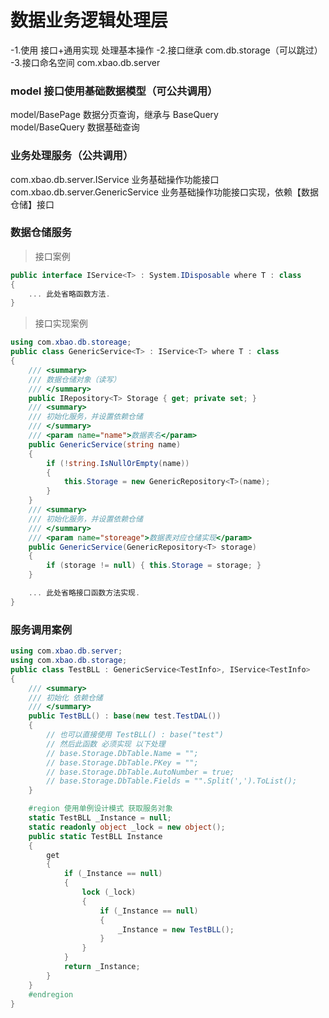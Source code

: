 # 数据业务逻辑处理层

-1.使用 接口+通用实现 处理基本操作
-2.接口继承 com.db.storage（可以跳过）
-3.接口命名空间 com.xbao.db.server

### model 接口使用基础数据模型（可公共调用）

model/BasePage 数据分页查询，继承与 BaseQuery     
model/BaseQuery 数据基础查询  

### 业务处理服务（公共调用）

com.xbao.db.server.IService 业务基础操作功能接口 
com.xbao.db.server.GenericService 业务基础操作功能接口实现，依赖【数据仓储】接口    

### 数据仓储服务
> 接口案例
```C#
public interface IService<T> : System.IDisposable where T : class
{
    ... 此处省略函数方法.
}
```
> 接口实现案例
```C#
using com.xbao.db.storeage;
public class GenericService<T> : IService<T> where T : class
{
    /// <summary>
    /// 数据仓储对象（读写）
    /// </summary>
    public IRepository<T> Storage { get; private set; }    
    /// <summary>
    /// 初始化服务，并设置依赖仓储
    /// </summary>
    /// <param name="name">数据表名</param>
    public GenericService(string name)
    {
        if (!string.IsNullOrEmpty(name))
        {
            this.Storage = new GenericRepository<T>(name);
        }
    }
    /// <summary>
    /// 初始化服务，并设置依赖仓储
    /// </summary>
    /// <param name="storeage">数据表对应仓储实现</param>
    public GenericService(GenericRepository<T> storage)
    {
        if (storage != null) { this.Storage = storage; }
    }

    ... 此处省略接口函数方法实现.
}
```

### 服务调用案例 
```C#
using com.xbao.db.server;
using com.xbao.db.storage;
public class TestBLL : GenericService<TestInfo>, IService<TestInfo>
{
    /// <summary>
    /// 初始化 依赖仓储
    /// </summary>
    public TestBLL() : base(new test.TestDAL())
    {
        // 也可以直接使用 TestBLL() : base("test")
        // 然后此函数 必须实现 以下处理
        // base.Storage.DbTable.Name = "";
        // base.Storage.DbTable.PKey = "";
        // base.Storage.DbTable.AutoNumber = true;
        // base.Storage.DbTable.Fields = "".Split(',').ToList();
    }

    #region 使用单例设计模式 获取服务对象
    static TestBLL _Instance = null;
    static readonly object _lock = new object();
    public static TestBLL Instance
    {
        get
        {
            if (_Instance == null)
            {
                lock (_lock)
                {
                    if (_Instance == null)
                    {
                        _Instance = new TestBLL();
                    }
                }
            }
            return _Instance;
        }
    }
    #endregion
}
```